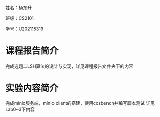 姓名：杨东升

班级：CS2101

学号：U202115319

# 课程报告简介

完成选题二LSH算法的设计与实现，详见课程报告文件夹下的内容

# 实验内容简介

完成minio服务端，minio client的搭建，使用cosbench并编写脚本测试
详见Lab0~3下内容
